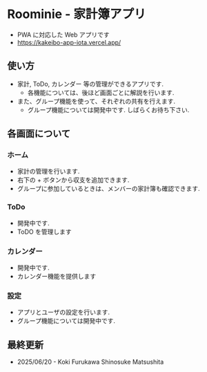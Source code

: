 # Roominie - 家計簿アプリ

- PWA に対応した Web アプリです
- https://kakeibo-app-iota.vercel.app/

## 使い方

- 家計, ToDo, カレンダー 等の管理ができるアプリです.
  - 各機能については、後ほど画面ごとに解説を行います.
- また、グループ機能を使って、それぞれの共有を行えます.
  - グループ機能については開発中です. しばらくお待ち下さい.

## 各画面について

### ホーム

- 家計の管理を行います.
- 右下の + ボタンから収支を追加できます.
- グループに参加しているときは、メンバーの家計簿も確認できます.

### ToDo

- 開発中です.
- ToDO を管理します

### カレンダー

- 開発中です.
- カレンダー機能を提供します

### 設定

- アプリとユーザの設定を行います.
- グループ機能については開発中です.

## 最終更新

- 2025/06/20 - Koki Furukawa Shinosuke Matsushita
